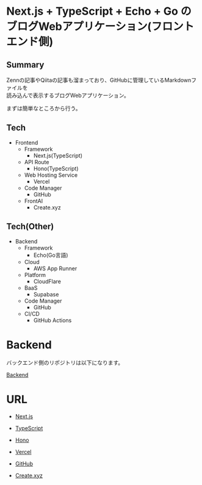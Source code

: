 # Next.js + TypeScript + Echo + Go のブログWebアプリケーション(フロントエンド側)

## Summary

Zennの記事やQiitaの記事も溜まっており、GitHubに管理しているMarkdownファイルを<br>
読み込んで表示するブログWebアプリケーション。<br>

まずは簡単なところから行う。<br>

## Tech

-   Frontend
    -   Framework
        -   Next.js(TypeScript)
    -   API Route
        -   Hono(TypeScript)
    -   Web Hosting Service
        -   Vercel
    -   Code Manager
        -   GitHub
    -   FrontAI
        -   Create.xyz

## Tech(Other)

-   Backend
    -   Framework
        -   Echo(Go言語)
    -   Cloud
        -   AWS App Runner
    -   Platform
        -   CloudFlare
    -   BaaS
        -   Supabase
    -   Code Manager
        -   GitHub
    -   CI/CD
        -   GitHub Actions

# Backend

バックエンド側のリポジトリは以下になります。

[Backend](https://github.com/kojikawazu/nextjs-echo-back-blog-app)

# URL

-   [Next.js](https://nextjs.org/)

-   [TypeScript](https://www.typescriptlang.org/)

-   [Hono](https://hono.dev/)

-   [Vercel](https://vercel.com/)

-   [GitHub](https://github.com/)

-   [Create.xyz](https://www.create.xyz/)
